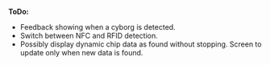 **ToDo:**

- Feedback showing when a cyborg is detected.
- Switch between NFC and RFID detection.
- Possibly display dynamic chip data as found without stopping. Screen to update only when new data is found.
